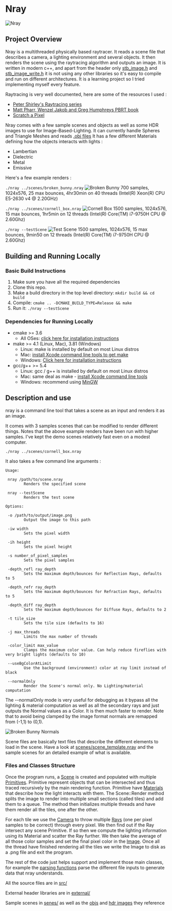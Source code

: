 # Nray
![Nray][img5]
## Project Overview

Nray is a multithreaded physically based raytracer. It reads a scene file that describes a camera, a lighting environment and several objects. It then renders the scene using the raytracing algorithm and outputs an image. It is written in modern c++, and apart from the header only [stb_image.h](https://github.com/nothings/stb/blob/master/stb_image.h) and [stb_image_write.h](https://github.com/nothings/stb/blob/master/stb_image_write.h) it is not using any other libraries so it's easy to compile and run on different architectures. It is a learning project so I tried implementing myself every feature.

Raytracing is very well documented, here are some of the resources I used :
- [Peter Shirley's Raytracing series](https://raytracing.github.io/)
- [Matt Pharr, Wenzel Jakob and Greg Humphreys PBRT book](https://www.pbrt.org/)
- [Scratch a Pixel](https://www.scratchapixel.com/)

Nray comes with a few sample scenes and objects as well as some HDR images to use for Image-Based-Lighting. It can currently handle Spheres and Triangle Meshes and reads [.obj files](https://en.wikipedia.org/wiki/Wavefront_.obj_file)
It has a few different Materials defining how the objects interacts with lights :
- Lambertian
- Dielectric
- Metal
- Emissive

Here's a few example renders :

`./nray ../scenes/broken_bunny.nray`
![Broken Bunny][img3]
700 samples, 1024x576, 25 max bounces, 4hr30min on 40 threads (Intel(R) Xeon(R) CPU E5-2630 v4 @ 2.20GHz)


`./nray ../scenes/cornell_box.nray`
![Cornell Box][img1]
1500 samples, 1024x576, 15 max bounces, 1hr5min on 12 threads (Intel(R) Core(TM) i7-9750H CPU @ 2.60Ghz)


`./nray --testScene`
![Test Scene][img2]
1500 samples, 1024x576, 15 max bounces, 9min50 on 12 threads (Intel(R) Core(TM) i7-9750H CPU @ 2.60Ghz)


## Building and Running Locally

### Basic Build Instructions
1. Make sure you have all the required dependencies
2. Clone this repo.
3. Make a build directory in the top level directory: `mkdir build && cd build`
4. Compile: `cmake .. -DCMAKE_BUILD_TYPE=Release && make`
5. Run it: `./nray --testScene`

### Dependencies for Running Locally
* cmake >= 3.6
  * All OSes: [click here for installation instructions](https://cmake.org/install/)
* make >= 4.1 (Linux, Mac), 3.81 (Windows)
  * Linux: make is installed by default on most Linux distros
  * Mac: [install Xcode command line tools to get make](https://developer.apple.com/xcode/features/)
  * Windows: [Click here for installation instructions](http://gnuwin32.sourceforge.net/packages/make.htm)
* gcc/g++ >= 5.4
  * Linux: gcc / g++ is installed by default on most Linux distros
  * Mac: same deal as make - [install Xcode command line tools](https://developer.apple.com/xcode/features/)
  * Windows: recommend using [MinGW](http://www.mingw.org/)


## Description and use

nray is a command line tool that takes a scene as an input and renders it as an image.

It comes with 3 samples scenes that can be modified to render different things. Notes that the above example renders have been run with higher samples. I've kept the demo scenes relatively fast even on a modest computer.

`./nray ../scenes/cornell_box.nray`

It also takes a few command line arguments :
```
Usage:

 nray /path/to/scene.nray
        Renders the specified scene

 nray --testScene
        Renders the test scene

Options:

 -o /path/to/output/image.png
        Output the image to this path

 -iw width
        Sets the pixel width

 -ih height
        Sets the pixel height

 -s number_of_pixel_samples
        Sets the pixel samples

 -depth_refl ray_depth
        Sets the maximum depth/bounces for Reflection Rays, defaults to 5

 -depth_refr ray_depth
        Sets the maximum depth/bounces for Refraction Rays, defaults to 5

 -depth_diff ray_depth
        Sets the maximum depth/bounces for Diffuse Rays, defaults to 2

 -t tile_size
        Sets the tile size (defaults to 16)

 -j max_threads
        Limits the max number of threads

 -color_limit max_value
        Clamps the maximum color value. Can help reduce fireflies with very bright lights (defaults to 10)

 --useBgColorAtLimit
        Use the background (environment) color at ray limit instead of black

 --normalOnly
        Render the Scene's normal only. No Lighting/material computation

```

The --normalOnly mode is very useful for debugging as it bypass all the lighting & material computation as well as all the secondary rays and just outputs the Normal values as a Color. It is then much faster to render.
Note that to avoid being clamped by the image format normals are remapped from  (-1,1) to (0,1).

![Broken Bunny Normals][img4]

Scene files are basically text files that describe the different elements to load in the scene. Have a look at [scenes/scene_template.nray](scenes/scene_template.nray) and the sample scenes for an detailed example of what is available.


### Files and Classes Structure

Once the program runs, a [Scene](src/scene.h) is created and populated with multiple [Primitives](src/primitive.h). Primitive represent objects that can be intersected and thus traced recursively by the main rendering function. Primitive have [Materials](src/material.h) that describe how the light interacts with them. The Scene::Render method splits the image to render into multiple small sections (called tiles) and add them to a queue. The method then initializes multiple threads and have them render all the tiles, one after the other.

For each tile we use the [Camera](src/camera.h) to throw multiple [Rays](src/geometry.h) (one per pixel samples to be correct) through every pixel. We then find out if the Ray intersect any scene Primitive. If so then we compute the lighting information using its Material and scatter the Ray further. We then take the average of all those color samples and set the final pixel color in the [Image](src/image.h). Once all the thread have finished rendering all the tiles we write the Image to disk as a .png file and exit the program.

The rest of the code just helps support and implement those main classes, for example the [parsing functions](src/parser.h) parse the different file inputs to generate data that nray understands.

All the source files are in [src/](src/)

External header libraries are in [external/](external/)

Sample scenes in [senes/](scenes/) as well as the [objs](scenes/objs/) and [hdr images](scenes/maps/) they reference

[img1]:                   images/cornell_box.png
[img2]:                   images/test_scene.png
[img3]:                   images/broken_bunny.png
[img4]:                   images/broken_bunny_normals.png
[img5]:                   images/vignette.jpg